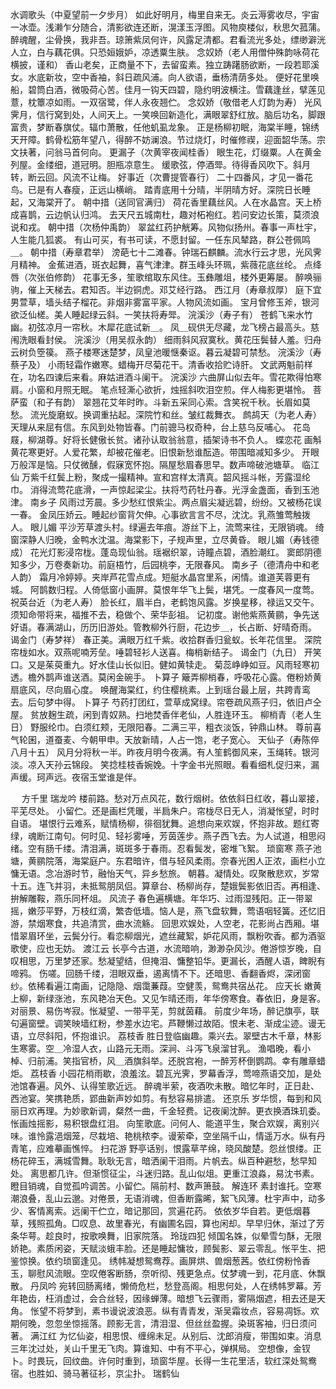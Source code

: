 <!-- { "loadSidebar": true } -->
水调歌头（中夏望前一夕步月）
如此好明月，梅里自来无。炎云溽雾收尽，宇宙一冰壶。浅濑乍分随合，清影欲连还断，滉漾玉浮图。风物庾楼似，秋思欠菰蒲。 
醉魂醒，尘骨换，我非吾。琼箫紫凤何许，风露足清都。君看流光多处，缥缈澼洸人立，白与藕花俱。只恐姮娥妒，凉透粟生肤。 
念奴娇（老人用僧仲殊韵咏荷花横披，谨和）
香山老矣，正商量不下，去留蛮素。独立踌躇肠欲断，一段若耶溪女。水底新妆，空中香袖，斜日疏风浦。向人欲语，垂杨清荫多处。 
便好花里唤船，碧筒白酒，微吸荷心苦。佳月一钩天四碧，隐约明波横注。雪藕逢丝，擘莲见薏，枕簟凉如雨。一双宿鹭，伴人永夜翘伫。 
念奴娇（敬借老人灯韵为寿）
光风霁月，信行窝到处，人间天上。一笑唤回新造化，满眼翠舒红放。脑后功名，脚跟富贵，梦断春旗仗。辐巾萧散，任他虮虱龙象。 
正是杨柳初眠，海棠半睡，锦绣天开障。鹤骨松筋年望八，得醉不妨澜浪。节过烧灯，时催修禊，迎面韶华荡。宗文扶著，问翁马首何向。 
更漏子（次黄宰夜闻桂香）
眼生花，灯缀粟。人在黄金列屋。金缕细，道冠明。胆瓶凉意生。 
缓歌弦，停酒斝。待得香风吹下。斜月转，断云回。风流不让梅。 
好事近（次曹提管春行）
二十四番风，才见一番花鸟。已是有人春瘦，正远山横峭。 
踏青底用十分晴，半阴晴方好。深院日长睡起，又海棠开了。 
朝中措（送同官满归）
荷花香里藕丝风。人在水晶宫。天上桥成喜鹊，云边帆认归鸿。 
去天尺五城南杜，趣对柘袍红。若问安边长策，莫须浪说和戎。 
朝中措（次杨仲禹韵）
翠盆红药护觥筹。风物似扬州。春事一声杜宇，人生能几狐裘。 
有山可买，有书可读，不愿封留。一任东风辇路，群公苍佩鸣＿。 
朝中措（寿章君举）
滂葩七十二滩春。钟瑞石麒麟。流水行云才思，光风霁月精神。 
金蕉进酒，斑衣起舞，喜气津津。群玉峰头环珮，紫薇花底丝纶。 
点绛唇（次张伯修韵）
花事无多，笙歌绾取东风住。玉彝雕俎，楼外更筹屡。 
醉唤骊驹，催上天梯去。君知否。半边铜虎。邓艾经行路。 
西江月（寿章叔厚）
庭下宜男萱草，墙头结子榴花。非烟非雾富平家。人物风流如画。 
宝月曾修玉斧，银河欲泛仙槎。美人睡起绿云斜。一笑扶将寿斝。 
浣溪沙（寿子有）
苍鹤飞来水竹幽。初弦凉月一帘秋。木犀花底试新＿。 
凤＿砚供无尽藏，龙飞榜占最高头。慈闱洗眼看封侯。 
浣溪沙（用吴叔永韵）
细雨斜风寂寞秋。黄花压鬓替人羞。归舟云树负箜篌。 
燕子楼寒迷楚梦，凤皇池暖惬秦讴。暮云凝碧可禁愁。 
浣溪沙（寿蔡子及）
小雨轻霜作嫩寒。蜡梅开尽菊花干。清香收拾贮诗肝。 
文武两魁前样在，功名四谏后来看。麻姑进酒斗阑干。 
浣溪沙
六曲屏山似去年。雪花欺得怕寒肩。小窗和月照无眠。 
笔点轻澌心欲折，烛摇斜吹泪空煎。伴人梅影更堪怜。 
菩萨蛮（和子有韵）
翠翘花艾年时昨。斗新五采同心索。含笑祝千秋。长眉如莫愁。 
流光旋磨蚁。换调重拈起。深院竹和丝。皱红裁舞衣。 
鹧鸪天（为老人寿）
天理从来屈有信。东风到处物皆春。门前骢马权奇种，台上慈乌反哺心。 
花岛屐，柳湖尊。好将长健傲长贫。诸孙认取翁翁意，插架诗书不负人。 
蝶恋花
画斛黄花寒更好。人爱花繁，却被花催老。旧恨新愁谁酝造。带围暗减知多少。 
开眼万般浑是恼。只仗微醺，假寐宽怀抱。隔屋愁眉春思早。数声啼破池塘草。 
临江仙
万紫千红鬓上粉，聚成一撮精神。宣和宫样太清真。韶风摇斗帐，芳露湿纶巾。 
消得流莺花底滑，一声惊起梁尘。扶将芍药牡丹春。光浮金盏面，香到玉池津。 
南乡子
风雨过芳晨。多少愁红恨紫尘。两点眉尖凝远碧，纷纷。又被杨花误一春。 
金凤压娇云。睡起纱窗背欠伸。心事欲言言不尽，沈沈。乳燕雏莺触拨人。 
眼儿媚
平沙芳草渡头村。绿遍去年痕。游丝下上，流莺来往，无限销魂。 
绮窗深静人归晚，金鸭水沈温。海棠影下，子规声里，立尽黄昏。 
眼儿媚（寿钱德成）
花光灯影浸帘栊。蓬岛现仙翁。瑶裾织翠，诗瞳点碧，酒脸潮红。 
窦郎阴德知多少，万卷奏新功。前庭梧竹，后园桃李，无限春风。 
南乡子（德清舟中和老人韵）
霜月冷婷婷。夹岸芦花雪点成。短艇水晶宫里系，闲情。谁道芙蓉更有城。 
阿鹊数归程。人倚低窗小画屏。莫恨年华飞上鬓，堪凭。一度春风一度莺。 
祝英台近（为老人寿）
脸长红，眉半白，老鹤饱风露。岁换星移，禄运又交午。须知命带将来，福推不去，稳做个、荣华彭祖。 
记初度。谢他紫燕黄鹂，争先送好语。春满湖山，历历旧游处。管教柳外行厨，花边步＿，长占断、好晴奇雨。 
谒金门（寿梦祥）
春正美。满眼万红千紫。收拾群香归瓮蚁。长年花信里。 
深院帘栊如水。双燕呢喃芳垒。唾碧轻衫人送喜。梅梢新结子。 
谒金门（九日）
开笑口。又是茱萸重九。好水佳山长似旧。健如黄犊走。 
菊蕊峥峥如豆。风雨轻寒初透。檐外鹊声谁送酒。莫闲金碗手。 
卜算子
簸弄柳梢春，呼吸花心露。倦粉娇黄扇底风，尽向眉心度。 
唤醒海棠红，约住樱桃素。上到瑶台最上层，共跨青鸾去。后句梦中得。 
卜算子
芍药打团红，萱草成窝绿。帘卷疏风燕子归，依旧卢仝屋。 
贫放麹生疏，闲到青奴熟。扫地焚香伴老仙，人胜连环玉。 
柳梢青（老人生日）
野服纶巾。白须红颊，无限阳春。二满三平，粗衣淡饭，钟鼎山林。 
尊前喜气轮囷，道蚕麦、今朝甲申。天放新晴，人占一饱，老子宽心。 
天仙子（寿陈倅八月十五）
风月分将秋一半。昨夜月明今夜满。有人笙鹤御风来，玉绳转。银河淡。凉入天孙云锦段。 
笑捻桂枝香婉娩。十字金书光照眼。看看细札促归来，漏声缓。珂声远。夜宿玉堂谁是伴。 

　
方千里
瑞龙吟
楼前路。愁对万点风花，数行烟树。依依斜日红收，暮山翠接，平芜尽处。 
小留伫。还是画栏凭暖，半扃朱户。帘栊尽日无人，消凝怅望，时时自语。 
堪恨行云难系，赋情杨柳，徘徊犹舞。追想向来欢娱，怀抱非故。题红寄绿，魂断江南句。何时见、轻衫雾唾，芳茵莲步。燕子西飞去。为人试道，相思闷绪。空有肠千缕。清泪满，斑斑多于春雨。忍看鬓发，密堆飞絮。 
琐窗寒
燕子池塘，黄鹂院落，海棠庭户。东君暗许，借与轻风柔雨。奈春光困人正浓，画栏小立慵无语。念冶游时节，融怡天气，异乡愁旅。 
朝暮。凝情处。叹聚散悲欢，岁常十五。连飞并羽，未抵鸳朋凤侣。算章台、杨柳尚存，楚娥鬓影依旧否。再相逢、拚解雕鞍，燕乐同杯俎。 
风流子
春色遍横塘。年华巧、过雨湿残阳。正一带翠摇，嫩莎平野，万枝红滴，繁杏低墙。恼人是，燕飞盘软舞，莺语咽轻簧。还忆旧游，禁烟寒食，共追清赏，曲水流觞。 
回思欢娱处，人空老，花影尚占西厢。堪惜翠眉环坐，云鬓分行。看恋柳烟光，遮丝藏絮，妒花风雨，飘粉吹香。都为酒驱歌使，应也无妨。 
渡江云
长亭今古道，水流暗响，渺渺杂风沙。倦游惊岁晚，自叹相思，万里梦还家。愁凝望结，但掩泪、慵整铅华。更漏长，酒醒人语，睥睨有啼鸦。 
伤嗟。回肠千缕，泪眼双垂，遏离情不下。还暗思、香翻香烬，深闭窗纱。依稀看遍江南画，记隐隐、烟霭蒹葭。空健羡，鸳鸯共宿丛花。 
应天长
嫩黄上柳，新绿涨池，东风艳冶天色。又见乍晴还雨，年华傍寒食。春依旧，身是客。对丽景、易伤岑寂。怅凝望、一带平芜，剪就茵藉。 
前度少年场，醉记旗亭，联句遍窗壁。调笑映墙红粉，参差水边宅。芦鞭懒过故陌。恨未老、渐成尘迹。谩无语，立尽斜阳，怀抱谁识。 
荔枝香
胜日登临幽趣。乘兴去。翠壁古木千章，林影生寒雾。空＿冷湿人衣，山路元无雨。深涧、斗泻飞泉溜甘乳。 
渔唱晚，看小棹、归前浦。笑指官桥，风＿酒旗斜举。还脱宫袍，一醉芳杯倒鹦鹉。幸有雕章蜡炬。 
荔枝香
小园花梢雨歇，浪羞泫。碧瓦光霁，罗幕香浮，莺啼燕语交加，是处池馆春遍。风外、认得笙歌近远。 
醉魂半萦，夜酒吹未散。暗忆年时，正日赴、西池宴。笑携艳质，郢曲新声妙如剪。有愁容易排遣。 
还京乐
岁华惯，每到和风丽日欢再理。为妙歌新调，粲然一曲，千金轻费。记夜阑沈醉。更衣换酒珠玑委。怅画烛摇影，易积银盘红泪。 
向笙歌底。问何人、能道平生，聚合欢娱，离别兴味。谁怜露浥烟笼，尽栽培、艳桃秾李。谩萦牵，空坐隔千山，情遥万水。纵有丹青笔，应难摹画憔悴。 
扫花游
野亭话别，恨露草芊绵，晓风酸楚。怨丝恨缕。正杨花碎玉，满城雪舞。耿耿无言，暗洒阑干泪雨。片帆去。纵百种避愁，愁早知处。 
离思都几许。但渐惯征尘，斗迷归路。乱山似俎。更重江浪淼，易沈书素。瞪目销魂，自觉孤吟调苦。小留伫。隔前村、数声箫鼓。 
解连环
素封谁托。空寒潮浪叠，乱山云邈。对倦景，无语消魂，但香断露晞，絮飞风薄。杜宇声中，动多少、客情离索。远阑干伫立，暗记那回，赏遍花药。 
依依岁华自若。更低烟暮草，残照孤角。□叹息、故里春光，有幽圃名园，算也闲却。早早归休，渐过了芳条华萼。趁良时，按歌唤舞，旧家院落。 
玲珑四犯
倾国名姝，似晕雪匀酥，无限娇艳。素质闲姿，天赋淡蛾丰脸。还是睡起慵妆，顾鬓影、翠云零乱。怅平生、把鉴惊换。依约琐窗逢见。 
绣帏凝想鸳鸯荐。画屏烘、兽烟葱茜。依红傍粉怜香玉，聊慰风流眼。空叹倦客断肠，奈听彻、残更急点。仗梦魂一到，花月底、休飘散。 
丹凤吟
宛转回肠离绪，懒倚危栏，愁登高阁。相思何处，人在绣帏罗幕。芳年艳齿，枉消虚过，会合丝轻，因缘蝉薄。暗想飞云骤雨，雾隔烟遮，相去还是天角。 
怅望不将梦到，素书谩说波浪恶。纵有青青发，渐吴霜妆点，容易凋铄。欢期何晚，忽忽坐惊摇落。顾影无言，清泪湿、但丝丝盈握。染斑客袖，归日须问著。 
满江红
为忆仙姿，相思恨、缠绵未足。从别后、沈郎消瘦，带围如束。消息三年沈过处，关山千里无飞肉。算谁知、中有不平心，弹棋局。 
空想像，金钗卜。时畏玩，回纹曲。许何时重到，琐窗华屋。长得一生花里活，软红深处鸳鸯宿。也胜如、骑马著征衫，京尘扑。 
瑞鹤仙
